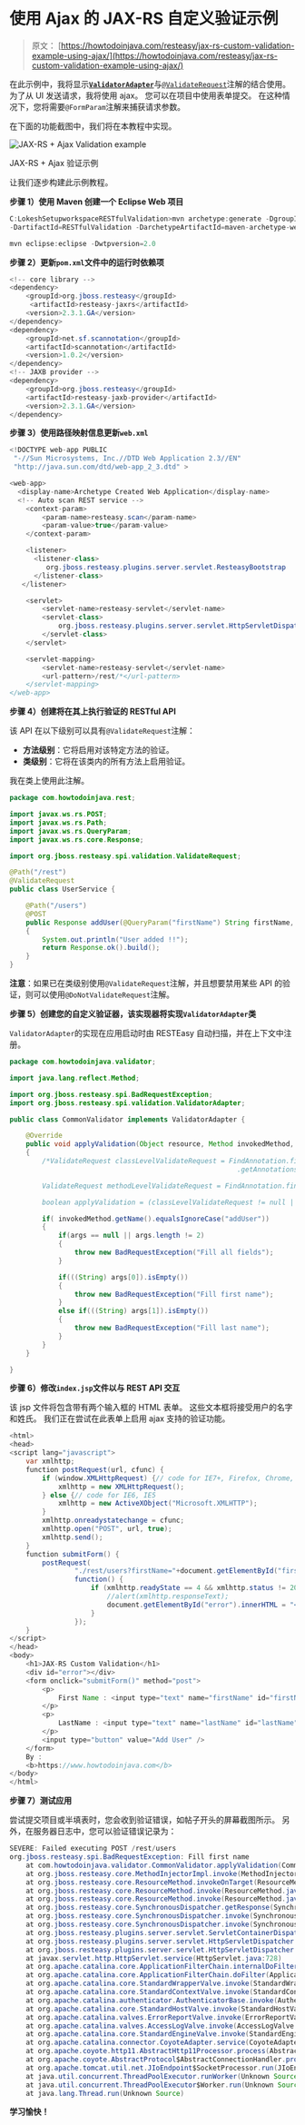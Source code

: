 # 使用 Ajax 的 JAX-RS 自定义验证示例

> 原文： [https://howtodoinjava.com/resteasy/jax-rs-custom-validation-example-using-ajax/](https://howtodoinjava.com/resteasy/jax-rs-custom-validation-example-using-ajax/)

在此示例中，我将显示[**`ValidatorAdapter`**](http://docs.jboss.org/resteasy/docs/2.3.1.GA/javadocs/org/jboss/resteasy/spi/validation/ValidatorAdapter.html "ValidatorAdapter")与[`@ValidateRequest`](http://docs.jboss.org/resteasy/docs/2.3.0.GA/javadocs/org/jboss/resteasy/spi/validation/ValidateRequest.html "ValidateRequest")注解的结合使用。 为了从 UI 发送请求，我将使用 ajax。 您可以在项目中使用表单提交。 在这种情况下，您将需要`@FormParam`注解来捕获请求参数。

在下面的功能截图中，我们将在本教程中实现。

![JAX-RS + Ajax  Validation example](img/85745037b21887e4d4d33977ba0ddab0.png)

JAX-RS + Ajax 验证示例


让我们逐步构建此示例教程。

**步骤 1）使用 Maven 创建一个 Eclipse Web 项目**

```java
C:LokeshSetupworkspaceRESTfulValidation>mvn archetype:generate -DgroupId=com.howtodoinjava 
-DartifactId=RESTfulValidation -DarchetypeArtifactId=maven-archetype-webapp -DinteractiveMode=false

mvn eclipse:eclipse -Dwtpversion=2.0
```

**步骤 2）更新`pom.xml`文件中的运行时依赖项**

```java
<!-- core library -->
<dependency>
	<groupId>org.jboss.resteasy</groupId>
	 <artifactId>resteasy-jaxrs</artifactId>
	<version>2.3.1.GA</version>
</dependency>
<dependency>
	<groupId>net.sf.scannotation</groupId>
	<artifactId>scannotation</artifactId>
	<version>1.0.2</version>
</dependency>
<!-- JAXB provider -->
<dependency>
	<groupId>org.jboss.resteasy</groupId>
	<artifactId>resteasy-jaxb-provider</artifactId>
	<version>2.3.1.GA</version>
</dependency>

```

**步骤 3）使用路径映射信息更新`web.xml`**

```java
<!DOCTYPE web-app PUBLIC
 "-//Sun Microsystems, Inc.//DTD Web Application 2.3//EN"
 "http://java.sun.com/dtd/web-app_2_3.dtd" >

<web-app>
  <display-name>Archetype Created Web Application</display-name>
  <!-- Auto scan REST service -->
	<context-param>
		<param-name>resteasy.scan</param-name>
		<param-value>true</param-value>
	</context-param>

	<listener>
      <listener-class>
         org.jboss.resteasy.plugins.server.servlet.ResteasyBootstrap
      </listener-class>
   </listener>

	<servlet>
		<servlet-name>resteasy-servlet</servlet-name>
		<servlet-class>
			org.jboss.resteasy.plugins.server.servlet.HttpServletDispatcher
		</servlet-class>
	</servlet>

	<servlet-mapping>
		<servlet-name>resteasy-servlet</servlet-name>
		<url-pattern>/rest/*</url-pattern>
	</servlet-mapping>
</web-app>

```

**步骤 4）创建将在其上执行验证的 RESTful API**

该 API 在以下级别可以具有`@ValidateRequest`注解：

*   **方法级别**：它将启用对该特定方法的验证。
*   **类级别**：它将在该类内的所有方法上启用验证。

我在类上使用此注解。

```java
package com.howtodoinjava.rest;

import javax.ws.rs.POST;
import javax.ws.rs.Path;
import javax.ws.rs.QueryParam;
import javax.ws.rs.core.Response;

import org.jboss.resteasy.spi.validation.ValidateRequest;

@Path("/rest")
@ValidateRequest
public class UserService {

	@Path("/users")
	@POST
	public Response addUser(@QueryParam("firstName") String firstName, @QueryParam("lastName") String lastName)
	{
		System.out.println("User added !!");
		return Response.ok().build();
	}
}

```

**注意**：如果已在类级别使用`@ValidateRequest`注解，并且想要禁用某些 API 的验证，则可以使用`@DoNotValidateRequest`注解。

**步骤 5）创建您的自定义验证器，该实现器将实现`ValidatorAdapter`类**

`ValidatorAdapter`的实现在应用启动时由 RESTEasy 自动扫描，并在上下文中注册。

```java
package com.howtodoinjava.validator;

import java.lang.reflect.Method;

import org.jboss.resteasy.spi.BadRequestException;
import org.jboss.resteasy.spi.validation.ValidatorAdapter;

public class CommonValidator implements ValidatorAdapter {

	@Override
	public void applyValidation(Object resource, Method invokedMethod, Object[] args) 
	{
		/*ValidateRequest classLevelValidateRequest = FindAnnotation.findAnnotation(invokedMethod.getDeclaringClass()
														.getAnnotations(), ValidateRequest.class);

		ValidateRequest methodLevelValidateRequest = FindAnnotation.findAnnotation(invokedMethod.getAnnotations(), ValidateRequest.class);

		boolean applyValidation = (classLevelValidateRequest != null || methodLevelValidateRequest != null);*/

		if( invokedMethod.getName().equalsIgnoreCase("addUser"))
		{
			if(args == null || args.length != 2)
			{
				throw new BadRequestException("Fill all fields");
			}

			if(((String) args[0]).isEmpty())
			{
				throw new BadRequestException("Fill first name");
			} 
			else if(((String) args[1]).isEmpty())
			{
				throw new BadRequestException("Fill last name");
			}
		}
	}

}

```

**步骤 6）修改`index.jsp`文件以与 REST API 交互**

该 jsp 文件将包含带有两个输入框的 HTML 表单。 这些文本框将接受用户的名字和姓氏。 我们正在尝试在此表单上启用 ajax 支持的验证功能。

```java
<html>
<head>
<script lang="javascript">
	var xmlhttp;
	function postRequest(url, cfunc) {
		if (window.XMLHttpRequest) {// code for IE7+, Firefox, Chrome, Opera, Safari
			xmlhttp = new XMLHttpRequest();
		} else {// code for IE6, IE5
			xmlhttp = new ActiveXObject("Microsoft.XMLHTTP");
		}
		xmlhttp.onreadystatechange = cfunc;
		xmlhttp.open("POST", url, true);
		xmlhttp.send();
	}
	function submitForm() {
		postRequest(
				"./rest/users?firstName="+document.getElementById("firstName").value+"&lastName="+document.getElementById("lastName").value,
				function() {
					if (xmlhttp.readyState == 4 && xmlhttp.status != 200) {
						//alert(xmlhttp.responseText);
						document.getElementById("error").innerHTML = "<h2><span style='color:red'>Fill all fields !!</span></h2>";
					}
				});
	}
</script>
</head>
<body>
	<h1>JAX-RS Custom Validation</h1>
	<div id="error"></div>
	<form onclick="submitForm()" method="post">
		<p>
			First Name : <input type="text" name="firstName" id="firstName"/>
		</p>
		<p>
			LastName : <input type="text" name="lastName" id="lastName"/>
		</p>
		<input type="button" value="Add User" />
	</form>
	By :
	<b>https://www.howtodoinjava.com</b>
</body>
</html>

```

**步骤 7）测试应用**

尝试提交项目或半填表时，您会收到验证错误，如帖子开头的屏幕截图所示。 另外，在服务器日志中，您可以验证错误记录为：

```java
SEVERE: Failed executing POST /rest/users
org.jboss.resteasy.spi.BadRequestException: Fill first name
	at com.howtodoinjava.validator.CommonValidator.applyValidation(CommonValidator.java:30)
	at org.jboss.resteasy.core.MethodInjectorImpl.invoke(MethodInjectorImpl.java:150)
	at org.jboss.resteasy.core.ResourceMethod.invokeOnTarget(ResourceMethod.java:257)
	at org.jboss.resteasy.core.ResourceMethod.invoke(ResourceMethod.java:222)
	at org.jboss.resteasy.core.ResourceMethod.invoke(ResourceMethod.java:211)
	at org.jboss.resteasy.core.SynchronousDispatcher.getResponse(SynchronousDispatcher.java:525)
	at org.jboss.resteasy.core.SynchronousDispatcher.invoke(SynchronousDispatcher.java:502)
	at org.jboss.resteasy.core.SynchronousDispatcher.invoke(SynchronousDispatcher.java:119)
	at org.jboss.resteasy.plugins.server.servlet.ServletContainerDispatcher.service(ServletContainerDispatcher.java:208)
	at org.jboss.resteasy.plugins.server.servlet.HttpServletDispatcher.service(HttpServletDispatcher.java:55)
	at org.jboss.resteasy.plugins.server.servlet.HttpServletDispatcher.service(HttpServletDispatcher.java:50)
	at javax.servlet.http.HttpServlet.service(HttpServlet.java:728)
	at org.apache.catalina.core.ApplicationFilterChain.internalDoFilter(ApplicationFilterChain.java:305)
	at org.apache.catalina.core.ApplicationFilterChain.doFilter(ApplicationFilterChain.java:210)
	at org.apache.catalina.core.StandardWrapperValve.invoke(StandardWrapperValve.java:222)
	at org.apache.catalina.core.StandardContextValve.invoke(StandardContextValve.java:123)
	at org.apache.catalina.authenticator.AuthenticatorBase.invoke(AuthenticatorBase.java:472)
	at org.apache.catalina.core.StandardHostValve.invoke(StandardHostValve.java:171)
	at org.apache.catalina.valves.ErrorReportValve.invoke(ErrorReportValve.java:99)
	at org.apache.catalina.valves.AccessLogValve.invoke(AccessLogValve.java:936)
	at org.apache.catalina.core.StandardEngineValve.invoke(StandardEngineValve.java:118)
	at org.apache.catalina.connector.CoyoteAdapter.service(CoyoteAdapter.java:407)
	at org.apache.coyote.http11.AbstractHttp11Processor.process(AbstractHttp11Processor.java:1004)
	at org.apache.coyote.AbstractProtocol$AbstractConnectionHandler.process(AbstractProtocol.java:589)
	at org.apache.tomcat.util.net.JIoEndpoint$SocketProcessor.run(JIoEndpoint.java:312)
	at java.util.concurrent.ThreadPoolExecutor.runWorker(Unknown Source)
	at java.util.concurrent.ThreadPoolExecutor$Worker.run(Unknown Source)
	at java.lang.Thread.run(Unknown Source)

```


**学习愉快！**